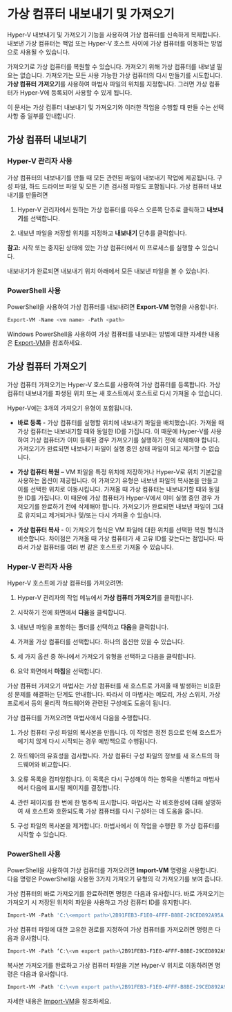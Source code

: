 # 가상 컴퓨터 내보내기 및 가져오기

Hyper-V 내보내기 및 가져오기 기능을 사용하여 가상 컴퓨터를 신속하게 복제합니다. 내보낸 가상 컴퓨터는 백업 또는 Hyper-V 호스트 사이에 가상 컴퓨터를 이동하는 방법으로 사용될 수 있습니다.

가져오기로 가상 컴퓨터를 복원할 수 있습니다. 가져오기 위해 가상 컴퓨터를 내보낼 필요는 없습니다. 가져오기는 모든 사용 가능한 가상 컴퓨터의 다시 만들기를 시도합니다. **가상 컴퓨터 가져오기**를 사용하여 마법사 파일의 위치를 지정합니다. 그러면 가상 컴퓨터가 Hyper-V에 등록되어 사용할 수 있게 됩니다.

이 문서는 가상 컴퓨터 내보내기 및 가져오기와 이러한 작업을 수행할 때 만들 수는 선택 사항 중 일부를 안내합니다.

## 가상 컴퓨터 내보내기

### Hyper-V 관리자 사용

가상 컴퓨터의 내보내기를 만들 때 모든 관련된 파일이 내보내기 작업에 제공됩니다. 구성 파일, 하드 드라이브 파일 및 모든 기존 검사점 파일도 포함됩니다. 가상 컴퓨터 내보내기를 만들려면

1. Hyper-V 관리자에서 원하는 가상 컴퓨터를 마우스 오른쪽 단추로 클릭하고 **내보내기**를 선택합니다.

2. 내보낸 파일을 저장할 위치를 지정하고 **내보내기** 단추를 클릭합니다.

**참고:** 시작 또는 중지된 상태에 있는 가상 컴퓨터에서 이 프로세스를 실행할 수 있습니다.

내보내기가 완료되면 내보내기 위치 아래에서 모든 내보낸 파일을 볼 수 있습니다.

### PowerShell 사용

PowerShell을 사용하여 가상 컴퓨터를 내보내려면 **Export-VM** 명령을 사용합니다.

```powershell
Export-VM -Name <vm name> -Path <path>
```

Windows PowerShell을 사용하여 가상 컴퓨터를 내보내는 방법에 대한 자세한 내용은 [Export-VM](https://technet.microsoft.com/library/hh848491.aspx)을 참조하세요.

## 가상 컴퓨터 가져오기

가상 컴퓨터 가져오기는 Hyper-V 호스트를 사용하여 가상 컴퓨터를 등록합니다. 가상 컴퓨터 내보내기를 파생된 위치 또는 새 호스트에서 호스트로 다시 가져올 수 있습니다.

Hyper-V에는 3개의 가져오기 유형이 포함됩니다.

- **바로 등록** - 가상 컴퓨터를 실행할 위치에 내보내기 파일을 배치했습니다. 가져올 때 가상 컴퓨터는 내보내기할 때와 동일한 ID를 가집니다. 이 때문에 Hyper-V를 사용하여 가상 컴퓨터가 이미 등록된 경우 가져오기를 실행하기 전에 삭제해야 합니다. 가져오기가 완료되면 내보내기 파일이 실행 중인 상태 파일이 되고 제거할 수 없습니다.

- **가상 컴퓨터 복원** – VM 파일을 특정 위치에 저장하거나 Hyper-V로 위치 기본값을 사용하는 옵션이 제공됩니다. 이 가져오기 유형은 내보낸 파일의 복사본을 만들고 이를 선택한 위치로 이동시킵니다. 가져올 때 가상 컴퓨터는 내보내기할 때와 동일한 ID를 가집니다. 이 때문에 가상 컴퓨터가 Hyper-V에서 이미 실행 중인 경우 가져오기를 완료하기 전에 삭제해야 합니다. 가져오기가 완료되면 내보낸 파일이 그대로 유지되고 제거되거나 및/또는 다시 가져올 수 있습니다.

- **가상 컴퓨터 복사** - 이 가져오기 형식은 VM 파일에 대한 위치를 선택한 복원 형식과 비슷합니다. 차이점은 가져올 때 가상 컴퓨터가 새 고유 ID를 갖는다는 점입니다. 따라서 가상 컴퓨터를 여러 번 같은 호스트로 가져올 수 있습니다.


### Hyper-V 관리자 사용

Hyper-V 호스트에 가상 컴퓨터를 가져오려면:

1. Hyper-V 관리자의 작업 메뉴에서 **가상 컴퓨터 가져오기**를 클릭합니다.

2. 시작하기 전에 화면에서 **다음**을 클릭합니다.

3. 내보낸 파일을 포함하는 폴더를 선택하고 **다음**을 클릭합니다.

4. 가져올 가상 컴퓨터를 선택합니다. 하나의 옵션만 있을 수 있습니다.

5. 세 가지 옵션 중 하나에서 가져오기 유형을 선택하고 다음을 클릭합니다.

6. 요약 화면에서 **마침**을 선택합니다.

가상 컴퓨터 가져오기 마법사는 가상 컴퓨터를 새 호스트로 가져올 때 발생하는 비호환성 문제를 해결하는 단계도 안내합니다. 따라서 이 마법사는 메모리, 가상 스위치, 가상 프로세서 등의 물리적 하드웨어와 관련된 구성에도 도움이 됩니다.

가상 컴퓨터를 가져오려면 마법사에서 다음을 수행합니다.
1. 가상 컴퓨터 구성 파일의 복사본을 만듭니다. 이 작업은 정전 등으로 인해 호스트가 예기치 않게 다시 시작되는 경우 예방책으로 수행됩니다.

2. 하드웨어의 유효성을 검사합니다. 가상 컴퓨터 구성 파일의 정보를 새 호스트의 하드웨어와 비교합니다.

3. 오류 목록을 컴파일합니다. 이 목록은 다시 구성해야 하는 항목을 식별하고 마법사에서 다음에 표시될 페이지를 결정합니다.

4. 관련 페이지를 한 번에 한 범주씩 표시합니다. 마법사는 각 비호환성에 대해 설명하여 새 호스트와 호환되도록 가상 컴퓨터를 다시 구성하는 데 도움을 줍니다.

5. 구성 파일의 복사본을 제거합니다. 마법사에서 이 작업을 수행한 후 가상 컴퓨터를 시작할 수 있습니다.


### PowerShell 사용

PowerShell을 사용하여 가상 컴퓨터를 가져오려면 **Import-VM** 명령을 사용합니다. 다음 명령은 PowerShell을 사용한 3가지 가져오기 유형의 각 가져오기를 보여 줍니다.

가상 컴퓨터의 바로 가져오기를 완료하려면 명령은 다음과 유사합니다. 바로 가져오기는 가져오기 시 저장된 위치의 파일을 사용하고 가상 컴퓨터 ID를 유지합니다.

```powershell
Import-VM -Path 'C:\<emport path>\2B91FEB3-F1E0-4FFF-B8BE-29CED892A95A.vmcx' 
```

가상 컴퓨터 파일에 대한 고유한 경로를 지정하여 가상 컴퓨터를 가져오려면 명령은 다음과 유사합니다.

```powershell
Import-VM -Path ‘C:\<vm export path>\2B91FEB3-F1E0-4FFF-B8BE-29CED892A95A.vmcx' -Copy -VhdDestinationPath 'D:\Virtual Machines\WIN10DOC' -VirtualMachinePath 'D:\Virtual Machines\WIN10DOC'
```

복사본 가져오기를 완료하고 가상 컴퓨터 파일을 기본 Hyper-V 위치로 이동하려면 명령은 다음과 유사합니다.

``` PowerShell
Import-VM -Path 'C:\<vm export path>\2B91FEB3-F1E0-4FFF-B8BE-29CED892A95A.vmcx' -Copy -GenerateNewId
```

자세한 내용은 [Import-VM](https://technet.microsoft.com/library/hh848495.aspx)을 참조하세요.



<!--HONumber=Feb16_HO4-->
